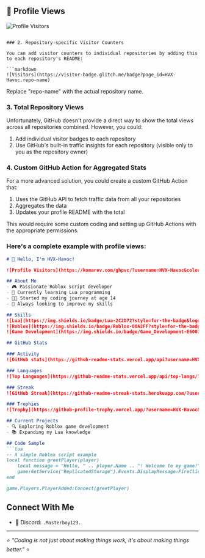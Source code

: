 ## 👀 Profile Views
![Profile Visitors](https://komarev.com/ghpvc/?username=HVX-Havoc&color=blueviolet&style=flat-square&label=Profile+Views)
```

### 2. Repository-specific Visitor Counters

You can add visitor counters to individual repositories by adding this to each repository's README:

```markdown
![Visitors](https://visitor-badge.glitch.me/badge?page_id=HVX-Havoc.repo-name)
```

Replace "repo-name" with the actual repository name.

### 3. Total Repository Views

Unfortunately, GitHub doesn't provide a direct way to show the total views across all repositories combined. However, you could:

1. Add individual visitor badges to each repository
2. Use GitHub's built-in traffic insights for each repository (visible only to you as the repository owner)

### 4. Custom GitHub Action for Aggregated Stats

For a more advanced solution, you could create a custom GitHub Action that:
1. Uses the GitHub API to fetch traffic data from all your repositories
2. Aggregates the data
3. Updates your profile README with the total

This would require some custom coding and setting up GitHub Actions with the appropriate permissions.

### Here's a complete example with profile views:

```markdown:README.md
# 👋 Hello, I'm HVX-Havoc!

![Profile Visitors](https://komarev.com/ghpvc/?username=HVX-Havoc&color=blueviolet&style=flat-square&label=Profile+Views)

## About Me
- 🎮 Passionate Roblox script developer
- 🌱 Currently learning Lua programming
- 👨‍💻 Started my coding journey at age 14
- 🚀 Always looking to improve my skills

## Skills
![Lua](https://img.shields.io/badge/Lua-2C2D72?style=for-the-badge&logo=lua&logoColor=white)
![Roblox](https://img.shields.io/badge/Roblox-00A2FF?style=for-the-badge&logo=roblox&logoColor=white)
![Game Development](https://img.shields.io/badge/Game_Development-E60012?style=for-the-badge&logo=unity&logoColor=white)

## GitHub Stats

### Activity
![GitHub stats](https://github-readme-stats.vercel.app/api?username=HVX-Havoc&show_icons=true&theme=radical&count_private=true)

### Languages
![Top Languages](https://github-readme-stats.vercel.app/api/top-langs/?username=HVX-Havoc&layout=compact&theme=radical)

### Streak
![GitHub Streak](https://github-readme-streak-stats.herokuapp.com/?user=HVX-Havoc&theme=radical)

### Trophies
![Trophy](https://github-profile-trophy.vercel.app/?username=HVX-Havoc&theme=radical&row=1)

## Current Projects
- 🔍 Exploring Roblox game development
- 📚 Expanding my Lua knowledge

## Code Sample
```lua
-- A simple Roblox script example
local function greetPlayer(player)
    local message = "Hello, " .. player.Name .. "! Welcome to my game!"
    game:GetService("ReplicatedStorage").Events.DisplayMessage:FireClient(player, message)
end

game.Players.PlayerAdded:Connect(greetPlayer)
```

## Connect With Me
- 💬 Discord: `.Masterboy123.`

---
⭐ *"Coding is not just about making things work, it's about making things better."* ⭐
